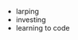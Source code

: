- larping
- investing
- learning to code

<!---
stormzer0/stormzer0 is a ✨ special ✨ repository because its `README.md` (this file) appears on your GitHub profile.
You can click the Preview link to take a look at your changes.
--->
